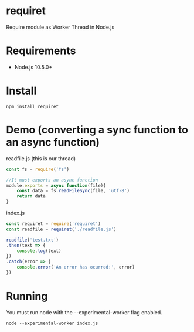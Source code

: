 # requiret
Require module as Worker Thread in Node.js

# Requirements

- Node.js 10.5.0+

# Install
```
npm install requiret
```

# Demo (converting a sync function to an async function)

readfile.js (this is our thread)

```javascript
const fs = require('fs')

//It must exports an async function
module.exports = async function(file){
	const data = fs.readFileSync(file, 'utf-8')
	return data
}
```

index.js
```javascript
const requiret = require('requiret')
const readfile = requiret('./readfile.js')

readfile('test.txt')
.then(text => {
	console.log(text)
})
.catch(error => {
	console.error('An error has ocurred:', error)
})
```

# Running
You must run node with the --experimental-worker flag enabled.

```
node --experimental-worker index.js
```

